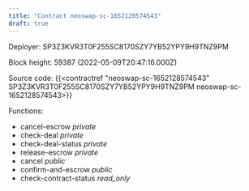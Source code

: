 ```yaml
---
title: "Contract neoswap-sc-1652128574543"
draft: true
---
```

Deployer: SP3Z3KVR3T0F255SC8170SZY7YB52YPY9H9TNZ9PM


 



Block height: 59387 (2022-05-09T20:47:16.000Z)

Source code: {{<contractref "neoswap-sc-1652128574543" SP3Z3KVR3T0F255SC8170SZY7YB52YPY9H9TNZ9PM neoswap-sc-1652128574543>}}

Functions:

* cancel-escrow _private_
* check-deal _private_
* check-deal-status _private_
* release-escrow _private_
* cancel _public_
* confirm-and-escrow _public_
* check-contract-status _read_only_
